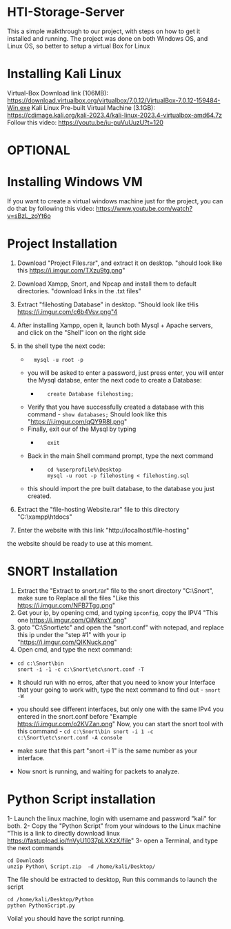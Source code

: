 # HTI-Storage-Server
This a simple walkthrough to our project, with steps on how to get it installed and running.
The project was done on both Windows OS, and Linux OS, so better to setup a virtual Box for Linux


# Installing Kali Linux

Virtual-Box Download link (106MB): https://download.virtualbox.org/virtualbox/7.0.12/VirtualBox-7.0.12-159484-Win.exe
Kali Linux Pre-built Virtual Machine (3.1GB): https://cdimage.kali.org/kali-2023.4/kali-linux-2023.4-virtualbox-amd64.7z
Follow this video: https://youtu.be/iu-puVuUuzU?t=120



# OPTIONAL
# Installing Windows VM
If you want to create a virtual windows machine just for the project, 
you can do that by following this video: https://www.youtube.com/watch?v=sBzL_zoYt6o



# Project Installation

1. Download "Project Files.rar", and extract it on desktop. "should look like this https://i.imgur.com/TXzu9tg.png"
2. Download Xampp, Snort, and Npcap and install them to default directories. "download links in the .txt files"
3. Extract "filehosting Database" in desktop. "Should look like tHis https://i.imgur.com/c6b4Vsv.png"4
4. After installing Xampp, open it, launch both Mysql + Apache servers, and click on the "Shell" icon on the right side
5. in the shell type the next code:
      - ```
          mysql -u root -p
        ```
   - you will be asked to enter a password, just press enter, you will enter the Mysql databse, enter the next code to create a Database:
      - ```
           create Database filehosting;
        ```
   - Verify that you have successfully created a database with this command
         - ```
           show databases;
           ```
     Should look like this "https://i.imgur.com/qQY9R8l.png"
   - Finally, exit our of the Mysql by typing
      - ```
           exit
        ```
   - Back in the main Shell command prompt, type the next command
      - ```
           cd %userprofile%\Desktop
           mysql -u root -p filehosting < filehosting.sql
        ```
   - this should import the pre built database, to the database you just created.

6. Extract the "file-hosting Website.rar" file to this directory "C:\xampp\htdocs" 
7. Enter the website with this link "http://localhost/file-hosting"

the website should be ready to use at this moment.






# SNORT Installation

1. Extract the "Extract to snort.rar" file to the snort directory "C:\Snort", make sure to Replace all the files "Like this https://i.imgur.com/NFB7Tgq.png"
2. Get your ip, by opening cmd, and typing ``` ipconfig ```, copy the IPV4 "This one https://i.imgur.com/OiMknxY.png"
3. goto "C:\Snort\etc" and open the "snort.conf" with notepad, and replace this ip under the "step #1" with your ip "https://i.imgur.com/QIKNuck.png"
4. Open cmd, and type the next command:


- ```
  cd c:\Snort\bin
  snort -i -1 -c c:\Snort\etc\snort.conf -T
  ```

- It should run with no erros, after that you need to know your Interface that your going to work with, type the next command to find out
      - ```
  snort -W
        ```
- you should see different interfaces, but only one with the same IPv4 you entered in the snort.conf before "Example https://i.imgur.com/o2KVZan.png"
Now, you can start the snort tool with this command
      - ```
  cd c:\Snort\bin
  snort -i 1 -c c:\Snort\etc\snort.conf -A console
        ```
- make sure that this part "snort -i 1" is the same number as your interface.
- Now snort is running, and waiting for packets to analyze.



# Python Script installation

1- Launch the linux machine, login with username and password "kali" for both.
2- Copy the "Python Script" from your windows to the Linux machine "This is a link to directly download linux https://fastupload.io/fnVyU1037pLXXzX/file"
3- open a Terminal, and type the next commands

```
cd Downloads
unzip Python\ Script.zip  -d /home/kali/Desktop/
```

The file should be extracted to desktop, Run this commands to launch the script
```
cd /home/kali/Desktop/Python
python PythonScript.py
```

Voila! you should have the script running.
